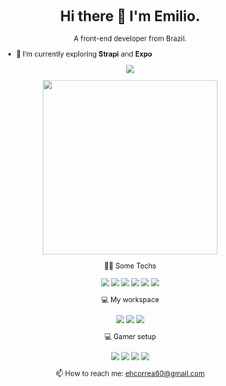 

<h1 align='center'>
  Hi there 👋 I'm Emilio.
</h1>

<p align='center'>
  A front-end developer from  Brazil.
</p>

- 🌱 I’m currently exploring **Strapi** and **Expo**

<p align='center'>
  <a href="https://www.linkedin.com/in/emilio-h-corr%C3%AAa-75979610a/">
    <img src="https://img.shields.io/badge/linkedin-%230077B5.svg?&style=for-the-badge&logo=linkedin&logoColor=white" />
  </a>
</p>

<p align='center'>
  <a href="#"><img src="https://github-readme-stats.vercel.app/api?username=ehcorrea&show_icons=true&count_private=true&theme=dark" width="350"></a>
</p>

<p align='center'>
  👨‍💻 Some Techs <br/><br/>
  <img src="https://img.shields.io/badge/TypeScript-007ACC?style=for-the-badge&logo=typescript&logoColor=white" />
  <img src="https://img.shields.io/badge/react-black?logo=react&style=for-the-badge" />
  <img src="https://img.shields.io/badge/react_native-242526?logo=react&style=for-the-badge" />
  <img src="https://img.shields.io/badge/expo-2f3237.svg?logo=expo&style=for-the-badge&logoColor=white" />
  <img src="https://img.shields.io/badge/Jest-white?style=for-the-badge&logo=jest&logoColor=red" />
  <img src="https://img.shields.io/badge/testing_library-white?style=for-the-badge&logo=testing-library&logoColor=red" />
</p>

<p align='center'>
  💻 My workspace<br/><br/>
  <img src="https://shields.io/badge/MacBook-Pro-9cf.svg?logo=Apple&style=for-the-badge&logoColor=white" />
  <img src="https://shields.io/badge/M3-Pro-9cf.svg?logo=Apple&style=for-the-badge&logoColor=white" />
  <img src="https://shields.io/badge/RAM-18GB-9cf.svg?logo=Apple&style=for-the-badge&logoColor=white" />
</p>

<p align='center'>
  💻 Gamer setup<br/><br/>
  <img src="https://img.shields.io/badge/windows-%230078D6.svg?&style=for-the-badge&logo=windows&logoColor=white" />
  <img src="https://img.shields.io/badge/AMD-Ryzen_7_5700X-ED1C24?style=for-the-badge&logo=amd&logoColor=white" />
  <img src="https://img.shields.io/badge/RAM-16GB-%230071C5.svg?&style=for-the-badge&logoColor=white" />
  <img src="https://img.shields.io/badge/NVIDIA-RTX3070-76B900?style=for-the-badge&logo=nvidia&logoColor=white" />
</p>

<p align='center'>
  📫 How to reach me: <a href='mailto:ehcorrea60@gmail.com'>ehcorrea60@gmail.com</a>
</p>






